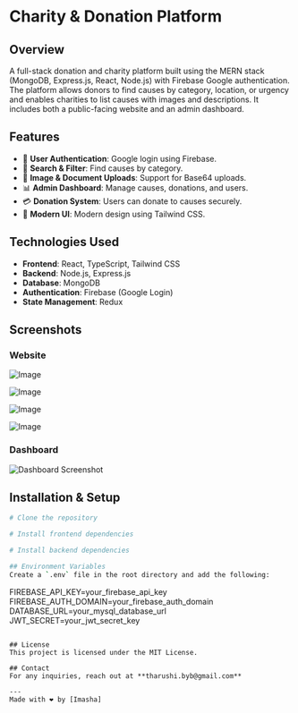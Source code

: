 # Charity & Donation Platform

## Overview
A full-stack donation and charity platform built using the MERN stack (MongoDB, Express.js, React, Node.js) with Firebase Google authentication. The platform allows donors to find causes by category, location, or urgency and enables charities to list causes with images and descriptions. It includes both a public-facing website and an admin dashboard.

## Features
- 🔹 **User Authentication**: Google login using Firebase.
- 🎯 **Search & Filter**: Find causes by category.
- 📸 **Image & Document Uploads**: Support for Base64 uploads.
- 📊 **Admin Dashboard**: Manage causes, donations, and users.
- 💳 **Donation System**: Users can donate to causes securely.
- 🎨 **Modern UI**: Modern design using Tailwind CSS.

## Technologies Used
- **Frontend**: React, TypeScript, Tailwind CSS
- **Backend**: Node.js, Express.js
- **Database**: MongoDB
- **Authentication**: Firebase (Google Login)
- **State Management**: Redux

## Screenshots
### Website
![Image](https://github.com/user-attachments/assets/c81d1eb2-9cca-4b42-bdd3-76a0ffe800ac)

![Image](https://github.com/user-attachments/assets/0c266e8b-8a21-45aa-8975-eba0e92c82f0)

![Image](https://github.com/user-attachments/assets/b6d28c77-b96b-4b58-b9b7-426099f4123b)

![Image](https://github.com/user-attachments/assets/2ae550cd-7be1-42d3-81bb-ec3fce230ecb)

### Dashboard
![Dashboard Screenshot](YOUR_IMAGE_URL_HERE)

## Installation & Setup
```sh
# Clone the repository

# Install frontend dependencies

# Install backend dependencies

## Environment Variables
Create a `.env` file in the root directory and add the following:
```
FIREBASE_API_KEY=your_firebase_api_key
FIREBASE_AUTH_DOMAIN=your_firebase_auth_domain
DATABASE_URL=your_mysql_database_url
JWT_SECRET=your_jwt_secret_key
```

## License
This project is licensed under the MIT License.

## Contact
For any inquiries, reach out at **tharushi.byb@gmail.com**

---
Made with ❤️ by [Imasha]

